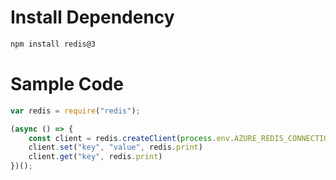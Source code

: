 # Install Dependency

```bash
npm install redis@3
```

# Sample Code

```js
var redis = require("redis");

(async () => {
    const client = redis.createClient(process.env.AZURE_REDIS_CONNECTIONSTRING)
    client.set("key", "value", redis.print)
    client.get("key", redis.print)
})();
```

